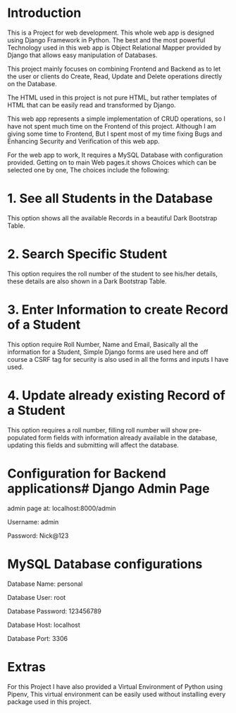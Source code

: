 # Introduction
This is a Project for web development. This whole web app is designed using Django Framework in Python. The best and the most powerful Technology used in this web app is Object Relational Mapper provided by Django that allows easy manipulation of Databases.
 
This project mainly focuses on combining Frontend and Backend as to let the user or clients do Create, Read, Update and Delete operations directly on the Database.
 
The HTML used in this project is not pure HTML, but rather templates of HTML that can be easily read and transformed by Django.
 
This web app represents a simple implementation of CRUD operations, so I have not spent much time on the Frontend of this project.
Although I am giving some time to Frontend, But I spent most of my time fixing Bugs and Enhancing Security and Verification of this web app.
 
For the web app to work, It requires a MySQL Database with configuration provided. Getting on to main Web pages.it shows Choices which can be selected one by one, The choices include the following:
 
# 1. See all Students in the Database
This option shows all the available Records in a beautiful Dark Bootstrap Table.
 
# 2. Search Specific Student
This option requires the roll number of the student to see his/her details, these details are also shown in a Dark Bootstrap Table.
 
# 3. Enter Information to create Record of a Student
This option require Roll Number, Name and Email, Basically all the information for a Student, Simple Django forms are used here and off course a CSRF tag for security is also used in all the forms and inputs I have used.
 
# 4. Update already existing Record of a Student
This option requires a roll number, filling roll number will show pre-populated form fields with information already available in the database, updating this fields and submitting will affect the database.
 
 
# Configuration for Backend applications# Django Admin Page

admin page at: localhost:8000/admin

Username: admin

Password: Nick@123
 
 
# MySQL Database configurations
Database Name: personal

Database User: root

Database Password: 123456789

Database Host: localhost

Database Port: 3306
 
 
# Extras
For this Project I have also provided a Virtual Environment of Python using Pipenv, This virtual environment can be easily used without installing every package used in this project.